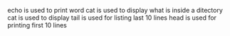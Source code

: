 echo is used to print word
cat is used to display what is inside a ditectory
cat is used to display
tail is used for listing last 10 lines
head is used for printing first 10 lines 
